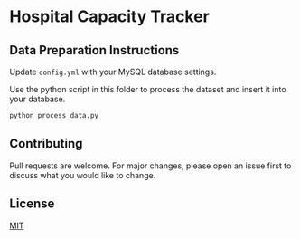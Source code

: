 # Hospital Capacity Tracker

## Data Preparation Instructions

Update `config.yml` with your MySQL database settings.

Use the python script in this folder to process the dataset and insert it into your database.

```bash
python process_data.py
```

## Contributing
Pull requests are welcome. For major changes, please open an issue first to discuss what you would like to change.

## License
[MIT](https://choosealicense.com/licenses/mit/)